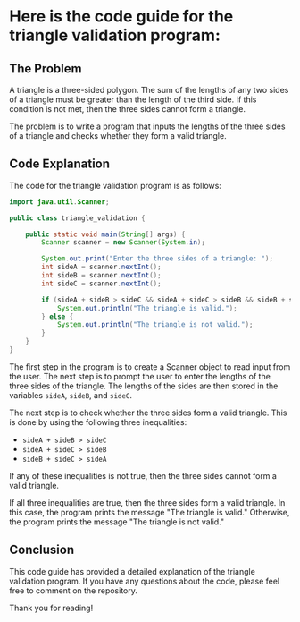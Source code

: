 # Here is the code guide for the triangle validation program:

## The Problem

A triangle is a three-sided polygon. The sum of the lengths of any two sides of a triangle must be greater than the length of the third side. If this condition is not met, then the three sides cannot form a triangle.

The problem is to write a program that inputs the lengths of the three sides of a triangle and checks whether they form a valid triangle.

## Code Explanation

The code for the triangle validation program is as follows:

```java
import java.util.Scanner;

public class triangle_validation {

    public static void main(String[] args) {
        Scanner scanner = new Scanner(System.in);

        System.out.print("Enter the three sides of a triangle: ");
        int sideA = scanner.nextInt();
        int sideB = scanner.nextInt();
        int sideC = scanner.nextInt();

        if (sideA + sideB > sideC && sideA + sideC > sideB && sideB + sideC > sideA) {
            System.out.println("The triangle is valid.");
        } else {
            System.out.println("The triangle is not valid.");
        }
    }
}
```

The first step in the program is to create a Scanner object to read input from the user. The next step is to prompt the user to enter the lengths of the three sides of the triangle. The lengths of the sides are then stored in the variables `sideA`, `sideB`, and `sideC`.

The next step is to check whether the three sides form a valid triangle. This is done by using the following three inequalities:

* `sideA + sideB > sideC`
* `sideA + sideC > sideB`
* `sideB + sideC > sideA`

If any of these inequalities is not true, then the three sides cannot form a valid triangle.

If all three inequalities are true, then the three sides form a valid triangle. In this case, the program prints the message "The triangle is valid." Otherwise, the program prints the message "The triangle is not valid."

## Conclusion

This code guide has provided a detailed explanation of the triangle validation program. If you have any questions about the code, please feel free to comment on the repository.

Thank you for reading!